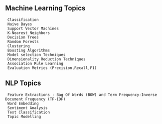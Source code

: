 ## Machine Learning Topics
``` Regression
 Classification
 Naive Bayes
 Support Vector Machines
 K-Nearest Neighbors
 Decision Trees
 Random Forests
 Clustering
 Boosting Algorithms
 Model selection Techniques
 Dimensionality Reduction Techniques
 Association Rule Learning
 Evaluation Metrics (Precision,Recall,F1)
```

## NLP Topics
```Text Tokenization and Normalization
 Feature Extractions : Bag Of Words (BOW) and Term Frequency-Inverse Document Frequency (TF-IDF)
 Word Embedding
 Sentiment Analysis
 Text Classification
 Topic Modelling
```
